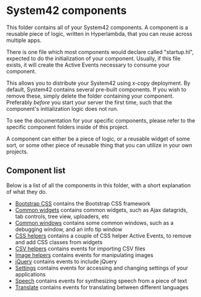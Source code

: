 
System42 components
========

This folder contains all of your System42 components. A component is a reusable piece of logic, written in Hyperlambda, 
that you can reuse across multiple apps.

There is one file which most components would declare called "startup.hl", expected to do the initialization of your 
component. Usually, if this file exists, it will create the Active Events necessary to consume your component.

This allows you to distribute your System42 using x-copy deployment. By default, System42 contains several pre-built 
components. If you wish to remove these, simply delete the folder containing your component. Preferably _before_ you 
start your server the first time, such that the component's initialization logic does not run.

To see the documentation for your specific components, please refer to the specific component folders inside of this project.

A component can either be a piece of logic, or a reusable widget of some sort, or some other piece of reusable thing that
you can utilize in your own projects.

## Component list

Below is a list of all the components in this folder, with a short explanation of what they do.

- [Bootstrap CSS](bootstrap/) contains the Bootstrap CSS framework
- [Common widgets](common-widgets/) contains common widgets, such as Ajax datagrids, tab controls, tree view, uploaders, etc
- [Common windows](common-windows/) contains some common windows, such as a debugging window, and an info tip window
- [CSS helpers](css-helpers/) contains a couple of CSS helper Active Events, to remove and add CSS classes from widgets
- [CSV helpers](csv-helpers/) contains events for importing CSV files
- [Image helpers](image-helpers/) contains events for manipulating images
- [jQuery](jquery/) contains events to include jQuery
- [Settings](settings/) contains events for accessing and changing settings of your applications
- [Speech](speech/) contains events for synthesizing speech from a piece of text
- [Translate](translate/) contains events for translating between different languages

